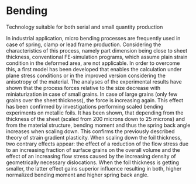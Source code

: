 # Bending

Technology suitable for both serial and small quantity production

In industrial application, micro bending processes are frequently used in case of spring, clamp or lead frame production. Considering the characteristics of this process, namely part dimension being close to sheet thickness, conventional FE-simulation programs, which assume plain strain condition in the deformed area, are not applicable. In order to overcome this, a first model has been developed that enables the calculation under plane stress conditions or in the improved version considering the anisotropy of the material. The analyses of the experimental results have shown that the process forces relative to the size decrease with miniaturization in case of small grains. In case of large grains (only few grains over the sheet thickness), the force is increasing again. This effect has been confirmed by investigations performing scaled bending experiments on metallic foils. It has been shown, that depending from the thickness of the sheet (scaled from 200 microns down to 25 microns) and from the material structure, bending moment and thus the spring back angle increases when scaling down. This confirms the previously described theory of strain gradient plasticity. When scaling down the foil thickness, two contrary effects appear: the effect of a reduction of the flow stress due to an increasing fraction of surface grains on the overall volume and the effect of an increasing flow stress caused by the increasing density of geometrically necessary dislocations. When the foil thickness is getting smaller, the latter effect gains superior influence resulting in both, higher normalized bending moment and higher spring back angle.